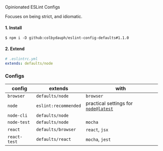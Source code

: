 Opinionated ESLint Configs

Focuses on being strict, and idiomatic.

#### 1. Install
```shell
$ npm i -D github:colbydauph/eslint-config-defaults#1.1.0
```

#### 2. Extend
```yaml
# .eslintrc.yml
extends: defaults/node
```

### Configs

| config | extends | with |
|---|---|---|
| `browser` | `defaults/node` | `browser` |
| `node` | `eslint:recommended` |  practical settings for [`node@latest`](https://hub.docker.com/_/node) |
| `node-cli` | `defaults/node` |  | 
| `node-test` | `defaults/node` | `mocha` | 
| `react` | `defaults/browser` | `react`, `jsx` |
| `react-test` | `defaults/react` | `mocha`, `jest` |